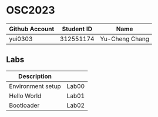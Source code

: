 # OSC2023

| Github Account | Student ID | Name          |
|----------------|------------|---------------|
| yui0303        | 312551174  | Yu-Cheng Chang|


## Labs

| Description       ||
|-------------------|------|
|Environment setup  | Lab00|
|Hello World        | Lab01|
|Bootloader         | Lab02|
